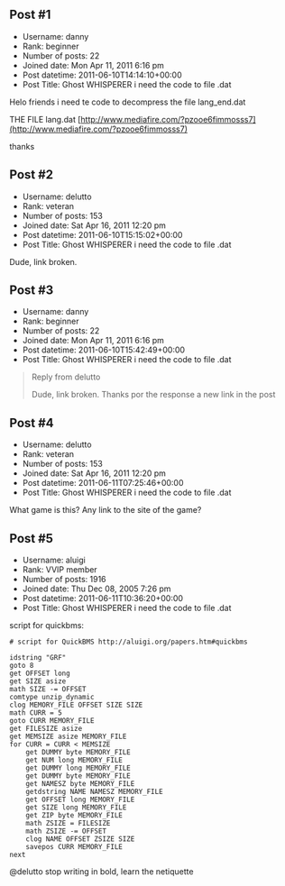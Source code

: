 ## Post #1
- Username: danny
- Rank: beginner
- Number of posts: 22
- Joined date: Mon Apr 11, 2011 6:16 pm
- Post datetime: 2011-06-10T14:14:10+00:00
- Post Title: Ghost WHISPERER i need the code to file .dat

Helo friends i need te code to decompress the file lang_end.dat

THE FILE lang.dat
[http://www.mediafire.com/?pzooe6fimmosss7](http://www.mediafire.com/?pzooe6fimmosss7)

thanks
## Post #2
- Username: delutto
- Rank: veteran
- Number of posts: 153
- Joined date: Sat Apr 16, 2011 12:20 pm
- Post datetime: 2011-06-10T15:15:02+00:00
- Post Title: Ghost WHISPERER i need the code to file .dat

Dude, link broken.
## Post #3
- Username: danny
- Rank: beginner
- Number of posts: 22
- Joined date: Mon Apr 11, 2011 6:16 pm
- Post datetime: 2011-06-10T15:42:49+00:00
- Post Title: Ghost WHISPERER i need the code to file .dat

> Reply from delutto
>
> Dude, link broken.
Thanks por the response a new link in the post
## Post #4
- Username: delutto
- Rank: veteran
- Number of posts: 153
- Joined date: Sat Apr 16, 2011 12:20 pm
- Post datetime: 2011-06-11T07:25:46+00:00
- Post Title: Ghost WHISPERER i need the code to file .dat

What game is this? Any link to the site of the game?
## Post #5
- Username: aluigi
- Rank: VVIP member
- Number of posts: 1916
- Joined date: Thu Dec 08, 2005 7:26 pm
- Post datetime: 2011-06-11T10:36:20+00:00
- Post Title: Ghost WHISPERER i need the code to file .dat

script for quickbms:

```
# script for QuickBMS http://aluigi.org/papers.htm#quickbms

idstring "GRF"
goto 8
get OFFSET long
get SIZE asize
math SIZE -= OFFSET
comtype unzip_dynamic
clog MEMORY_FILE OFFSET SIZE SIZE
math CURR = 5
goto CURR MEMORY_FILE
get FILESIZE asize
get MEMSIZE asize MEMORY_FILE
for CURR = CURR < MEMSIZE
    get DUMMY byte MEMORY_FILE
    get NUM long MEMORY_FILE
    get DUMMY long MEMORY_FILE
    get DUMMY byte MEMORY_FILE
    get NAMESZ byte MEMORY_FILE
    getdstring NAME NAMESZ MEMORY_FILE
    get OFFSET long MEMORY_FILE
    get SIZE long MEMORY_FILE
    get ZIP byte MEMORY_FILE
    math ZSIZE = FILESIZE
    math ZSIZE -= OFFSET
    clog NAME OFFSET ZSIZE SIZE
    savepos CURR MEMORY_FILE
next
```


@delutto
stop writing in bold, learn the netiquette
